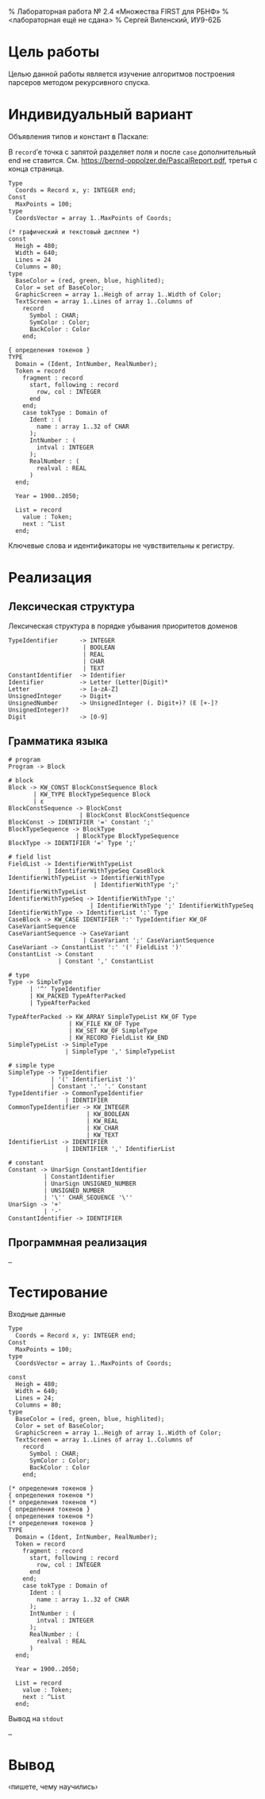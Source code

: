 % Лабораторная работа № 2.4 «Множества FIRST для РБНФ»
% <лабораторная ещё не сдана>
% Сергей Виленский, ИУ9-62Б

# Цель работы
Целью данной работы является изучение алгоритмов построения парсеров методом рекурсивного спуска.

# Индивидуальный вариант
Объявления типов и констант в Паскале:

В `record`’е точка с запятой разделяет поля и после `case` дополнительный end не ставится. См. https://bernd-oppolzer.de/PascalReport.pdf, третья с конца страница.

```
Type
  Coords = Record x, y: INTEGER end;
Const
  MaxPoints = 100;
type
  CoordsVector = array 1..MaxPoints of Coords;

(* графический и текстовый дисплеи *)
const
  Heigh = 480;
  Width = 640;
  Lines = 24
  Columns = 80;
type
  BaseColor = (red, green, blue, highlited);
  Color = set of BaseColor;
  GraphicScreen = array 1..Heigh of array 1..Width of Color;
  TextScreen = array 1..Lines of array 1..Columns of
    record
      Symbol : CHAR;
      SymColor : Color;
      BackColor : Color
    end;

{ определения токенов }
TYPE
  Domain = (Ident, IntNumber, RealNumber);
  Token = record
    fragment : record
      start, following : record
        row, col : INTEGER
      end
    end;
    case tokType : Domain of
      Ident : (
        name : array 1..32 of CHAR
      );
      IntNumber : (
        intval : INTEGER
      );
      RealNumber : (
        realval : REAL
      )
  end;

  Year = 1900..2050;

  List = record
    value : Token;
    next : ^List
  end;
```

Ключевые слова и идентификаторы не чувствительны к регистру.

# Реализация

## Лексическая структура
Лексическая структура в порядке убывания приоритетов доменов
```
TypeIdentifier      -> INTEGER
                     | BOOLEAN
                     | REAL
                     | CHAR
                     | TEXT
ConstantIdentifier  -> Identifier
Identifier          -> Letter (Letter|Digit)*
Letter              -> [a-zA-Z]
UnsignedInteger     -> Digit+
UnsignedNumber      -> UnsignedInteger (. Digit+)? (E [+-]? UnsignedInteger)?
Digit               -> [0-9]
```

## Грамматика языка
```
# program
Program -> Block

# block
Block -> KW_CONST BlockConstSequence Block
       | KW_TYPE BlockTypeSequence Block
       | ε
BlockConstSequence -> BlockConst
                    | BlockConst BlockConstSequence
BlockConst -> IDENTIFIER '=' Constant ';'
BlockTypeSequence -> BlockType
                   | BlockType BlockTypeSequence
BlockType -> IDENTIFIER '=' Type ';'

# field list
FieldList -> IdentifierWithTypeList
           | IdentifierWithTypeSeq CaseBlock
IdentifierWithTypeList -> IdentifierWithType
                        | IdentifierWithType ';' IdentifierWithTypeList
IdentifierWithTypeSeq -> IdentifierWithType ';'
                       | IdentifierWithType ';' IdentifierWithTypeSeq
IdentifierWithType -> IdentifierList ':' Type
CaseBlock -> KW_CASE IDENTIFIER ':' TypeIdentifier KW_OF CaseVariantSequence
CaseVariantSequence -> CaseVariant
                     | CaseVariant ';' CaseVariantSequence
CaseVariant -> ConstantList ':' '(' FieldList ')'
ConstantList -> Constant
              | Constant ',' ConstantList

# type
Type -> SimpleType
      | '^' TypeIdentifier
      | KW_PACKED TypeAfterPacked
      | TypeAfterPacked

TypeAfterPacked -> KW_ARRAY SimpleTypeList KW_OF Type
                 | KW_FILE KW_OF Type
                 | KW_SET KW_OF SimpleType
                 | KW_RECORD FieldList KW_END
SimpleTypeList -> SimpleType
                | SimpleType ',' SimpleTypeList

# simple type
SimpleType -> TypeIdentifier
            | '(' IdentifierList ')'
            | Constant '.' '.' Constant
TypeIdentifier -> CommonTypeIdentifier
                | IDENTIFIER
CommonTypeIdentifier -> KW_INTEGER
                      | KW_BOOLEAN
                      | KW_REAL
                      | KW_CHAR
                      | KW_TEXT
IdentifierList -> IDENTIFIER
                | IDENTIFIER ',' IdentifierList

# constant
Constant -> UnarSign ConstantIdentifier
          | ConstantIdentifier
          | UnarSign UNSIGNED_NUMBER
          | UNSIGNED_NUMBER
          | '\'' CHAR_SEQUENCE '\''
UnarSign -> '+'
          | '-'
ConstantIdentifier -> IDENTIFIER
```

## Программная реализация

```
…
```

# Тестирование

Входные данные

```
Type
  Coords = Record x, y: INTEGER end;
Const
  MaxPoints = 100;
type
  CoordsVector = array 1..MaxPoints of Coords;

const
  Heigh = 480;
  Width = 640;
  Lines = 24;
  Columns = 80;
type
  BaseColor = (red, green, blue, highlited);
  Color = set of BaseColor;
  GraphicScreen = array 1..Heigh of array 1..Width of Color;
  TextScreen = array 1..Lines of array 1..Columns of
    record
      Symbol : CHAR;
      SymColor : Color;
      BackColor : Color
    end;

(* определения токенов }
{ определения токенов *)
(* определения токенов *)
{ определения токенов }
{ определения токенов *)
(* определения токенов }
TYPE
  Domain = (Ident, IntNumber, RealNumber);
  Token = record
    fragment : record
      start, following : record
        row, col : INTEGER
      end
    end;
    case tokType : Domain of
      Ident : (
        name : array 1..32 of CHAR
      );
      IntNumber : (
        intval : INTEGER
      );
      RealNumber : (
        realval : REAL
      )
  end;

  Year = 1900..2050;

  List = record
    value : Token;
    next : ^List
  end;
```

Вывод на `stdout`

```
…
```

# Вывод
‹пишете, чему научились›